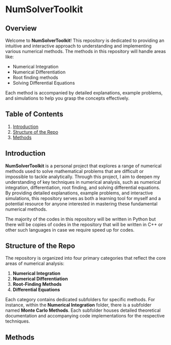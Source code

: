 # NumSolverToolkit

## Overview

Welcome to **NumSolverToolkit**! This repository is dedicated to providing an intuitive and interactive approach to understanding and implementing various numerical methods. The methods in this repository will handle areas like:

- Numerical Integration
- Numerical Differentiation
- Root finding methods
- Solving Differential Equations

Each method is accompanied by detailed explanations, example problems, and simulations to help you grasp the concepts effectively.

## Table of Contents

1. [Introduction](#introduction)
2. [Structure of the Repo](#Structure-of-the-Repo)
3. [Methods](#methods)

## Introduction

**NumSolverToolkit** is a personal project that explores a range of numerical methods used to solve mathematical problems that are difficult or impossible to tackle analytically. Through this project, I aim to deepen my understanding of key techniques in numerical analysis, such as numerical integration, differentiation, root finding, and solving differential equations. By providing detailed explanations, example problems, and interactive simulations, this repository serves as both a learning tool for myself and a potential resource for anyone interested in mastering these fundamental numerical methods.

The majority of the codes in this repository will be written in Python but there will be copies of codes in the repository that will be written in C++ or other such languages in case we require speed up for codes.

## Structure of the Repo

The repository is organized into four primary categories that reflect the core areas of numerical analysis:

1. **Numerical Integration**
2. **Numerical Differentiation**
3. **Root-Finding Methods**
4. **Differential Equations**

Each category contains dedicated subfolders for specific methods. For instance, within the **Numerical Integration** folder, there is a subfolder named **Monte Carlo Methods**. Each subfolder houses detailed theoretical documentation and accompanying code implementations for the respective techniques.

## Methods
